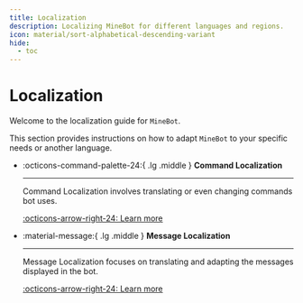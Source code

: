 ```yaml
---
title: Localization
description: Localizing MineBot for different languages and regions.
icon: material/sort-alphabetical-descending-variant
hide:
  - toc
---
```


# Localization

Welcome to the localization guide for `MineBot`. 

This section provides instructions on how to adapt `MineBot` to your specific needs or another language.

<div class="grid cards" markdown>

-   :octicons-command-palette-24:{ .lg .middle } **Command Localization**

    ---

    Command Localization involves translating or even changing commands bot uses.

    [:octicons-arrow-right-24: Learn more](./commands.md)

-   :material-message:{ .lg .middle } **Message Localization**

    ---

    Message Localization focuses on translating and adapting the messages displayed in the bot.

    [:octicons-arrow-right-24: Learn more](./messages.md)

</div>